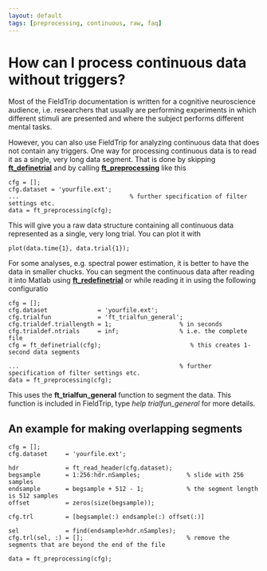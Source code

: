 ```yaml
---
layout: default
tags: [preprocessing, continuous, raw, faq]
---
```


# How can I process continuous data without triggers?

Most of the FieldTrip documentation is written for a cognitive neuroscience audience, i.e. researchers that usually are performing experiments in which different stimuli are presented and where the subject performs different mental tasks. 

However, you can also use FieldTrip for analyzing continuous data that does not contain any triggers. One way for processing continuous data is to read it as a single, very long data segment. That is done by skipping **[ft_definetrial](/reference/ft_definetrial)** and by calling **[ft_preprocessing](/reference/ft_preprocessing)** like this

    cfg = [];
    cfg.dataset = 'yourfile.ext';
    ...                               % further specification of filter settings etc. 
    data = ft_preprocessing(cfg);

This will give you a raw data structure containing all continuous data represented as a single, very long trial. You can plot it with

    plot(data.time{1}, data.trial{1});

For some analyses, e.g. spectral power estimation, it is better to have the data in smaller chucks. You can segment the continuous data after reading it into Matlab using **[ft_redefinetrial](/reference/ft_redefinetrial)** or while reading it in using the following configuratio

    cfg = [];
    cfg.dataset              = 'yourfile.ext';
    cfg.trialfun             = 'ft_trialfun_general';
    cfg.trialdef.triallength = 1;                   % in seconds
    cfg.trialdef.ntrials     = inf;                 % i.e. the complete file
    cfg = ft_definetrial(cfg);                         % this creates 1-second data segments

    ...                                             % further specification of filter settings etc. 
    data = ft_preprocessing(cfg);

This uses the **ft_trialfun_general** function to segment the data. This function is included in FieldTrip, type *help trialfun_general* for more details.

##  An example for making overlapping segments

	
	cfg = [];
	cfg.dataset     = 'yourfile.ext';
	
	hdr             = ft_read_header(cfg.dataset);
	begsample       = 1:256:hdr.nSamples;             % slide with 256 samples
	endsample       = begsample + 512 - 1;            % the segment length is 512 samples
	offset          = zeros(size(begsample));
	
	cfg.trl         = [begsample(:) endsample(:) offset(:)]
	
	sel             = find(endsample>hdr.nSamples);
	cfg.trl(sel, :) = [];                             % remove the segments that are beyond the end of the file
	
	data = ft_preprocessing(cfg);

